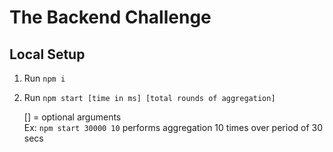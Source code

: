 # The Backend Challenge

## Local Setup
1. Run `npm i`
2. Run `npm start [time in ms] [total rounds of aggregation]`
   
   [] = optional arguments</br>
   Ex: `npm start 30000 10` performs aggregation 10 times over period of 30 secs 